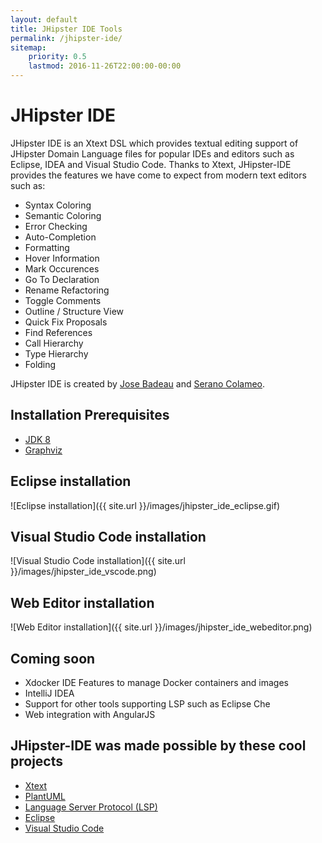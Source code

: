 ```yaml
---
layout: default
title: JHipster IDE Tools
permalink: /jhipster-ide/
sitemap:
    priority: 0.5
    lastmod: 2016-11-26T22:00:00-00:00
---
```


# <i class="fa fa-object-group"></i>JHipster IDE

JHipster IDE is an Xtext DSL which provides textual editing support of JHipster Domain Language files for popular IDEs and editors such as Eclipse, IDEA and Visual Studio Code. Thanks to Xtext, JHipster-IDE provides the features we have come to expect from modern text editors such as:

- Syntax Coloring
- Semantic Coloring
- Error Checking
- Auto-Completion
- Formatting
- Hover Information
- Mark Occurences
- Go To Declaration
- Rename Refactoring
- Toggle Comments
- Outline / Structure View
- Quick Fix Proposals
- Find References
- Call Hierarchy
- Type Hierarchy
- Folding

JHipster IDE is created by [Jose Badeau](https://github.com/jbadeau) and [Serano Colameo](https://github.com/colameo).

## Installation Prerequisites
- [JDK 8](http://www.oracle.com/technetwork/java/javase/downloads/)
- [Graphviz](http://www.graphviz.org/)

## Eclipse installation

![Eclipse installation]({{ site.url }}/images/jhipster_ide_eclipse.gif)

## Visual Studio Code installation

![Visual Studio Code installation]({{ site.url }}/images/jhipster_ide_vscode.png)

## Web Editor installation

![Web Editor installation]({{ site.url }}/images/jhipster_ide_webeditor.png)

## Coming soon
- Xdocker IDE Features to manage Docker containers and images
- IntelliJ IDEA
- Support for other tools supporting LSP such as Eclipse Che
- Web integration with AngularJS

## JHipster-IDE was made possible by these cool projects

- [Xtext](http://www.eclipse.org/Xtext/)
- [PlantUML](http://plantuml.com/)
- [Language Server Protocol (LSP)](https://github.com/Microsoft/language-server-protocol)
- [Eclipse](https://www.eclipse.org)
- [Visual Studio Code](https://code.visualstudio.com)
